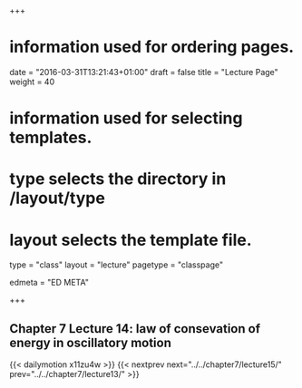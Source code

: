 +++
# information used for ordering pages.
date = "2016-03-31T13:21:43+01:00"
draft = false
title = "Lecture Page"
weight = 40

# information used for selecting templates.
# type selects the directory in /layout/type
# layout selects the template file.

type   = "class"
layout = "lecture"
pagetype = "classpage"





edmeta = "ED META"

+++
## Chapter 7 Lecture 14: law of consevation of energy in oscillatory motion
{{< dailymotion x11zu4w >}}
{{< nextprev next="../../chapter7/lecture15/"     prev="../../chapter7/lecture13/"  >}}


